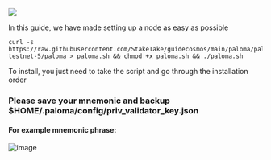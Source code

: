 ![](https://i.yapx.ru/RTuEU.jpg)


In this guide, we have made setting up a node as easy as possible

    curl -s https://raw.githubusercontent.com/StakeTake/guidecosmos/main/paloma/paloma-testnet-5/paloma > paloma.sh && chmod +x paloma.sh && ./paloma.sh
To install, you just need to take the script and go through the installation order
### Please save your mnemonic and backup $HOME/.paloma/config/priv_validator_key.json
#### For example mnemonic phrase:
![image](https://user-images.githubusercontent.com/93165931/184551172-16cb2f1a-3145-4e5b-8092-c966e2f3e5ef.png)

